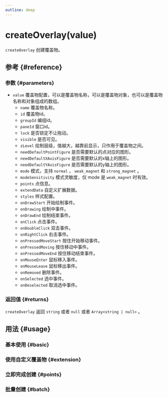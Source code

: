 ```yaml
---
outline: deep
---
```


# createOverlay(value)
`createOverlay` 创建覆盖物。

## 参考 {#reference}
<!--@include: @/@views/api/references/instance/createOverlay.md-->

### 参数 {#parameters}
- `value` 覆盖物配置，可以是覆盖物名称，可以是覆盖物对象，也可以是覆盖物名称和对象组成的数组。
  - `name` 覆盖物名称。
  - `id` 覆盖物id。
  - `groupId` 编组id。
  - `paneId` 窗口id。
  - `lock` 是否锁定不让拖动。
  - `visible` 是否可见。
  - `zLevel` 绘制层级，值越大，越靠前显示，只作用于覆盖物之间。
  - `needDefaultPointFigure` 是否需要默认的点对应的图形。
  - `needDefaultXAxisFigure` 是否需要默认的x轴上的图形。
  - `needDefaultYAxisFigure` 是否需要默认的y轴上的图形。
  - `mode` 模式，支持 `normal` ， `weak_magnet` 和 `strong_magnet` 。
  - `modeSensitivity` 模式灵敏度，仅 mode 是 `weak_magnet` 时有效。
  - `points` 点信息。
  - `extendData` 自定义扩展数据。
  - `styles` 样式配置。
  - `onDrawStart` 开始绘制事件。
  - `onDrawing` 绘制中事件。
  - `onDrawEnd` 绘制结束事件。
  - `onClick` 点击事件。
  - `onDoubleClick` 双击事件。
  - `onRightClick` 右击事件。
  - `onPressedMoveStart` 按住开始移动事件。
  - `onPressedMoving` 按住移动中事件。
  - `onPressedMoveEnd` 按住移动结束事件。
  - `onMouseEnter` 鼠标移入事件。
  - `onMouseLeave` 鼠标移出事件。
  - `onRemoved` 删除事件。
  - `onSelected` 选中事件。
  - `onDeselected` 取消选中事件。

### 返回值 {#returns}
`createOverlay` 返回 `string` 或者 `null` 或者 `Array<string | null>` 。

## 用法 {#usage}
<script setup>
import CreateOverlayBasic from '../../@views/api/samples/createOverlay-basic/index.vue'
import CreateOverlayExtension from '../../@views/api/samples/custom-figure-custom-overlay/index.vue'
import CreateOverlayPoints from '../../@views/api/samples/createOverlay-points/index.vue'
import CreateOverlayBatch from '../../@views/api/samples/createOverlay-batch/index.vue'
</script>

### 基本使用 {#basic}
<CreateOverlayBasic/>

### 使用自定义覆盖物 {#extension}
<CreateOverlayExtension/>

### 立即完成创建 {#points}
<CreateOverlayPoints/>

### 批量创建 {#batch}
<CreateOverlayBatch/>
